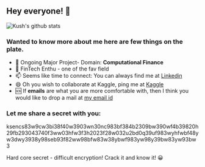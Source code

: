 ## Hey everyone! 🙂 

![Kush's github stats](https://github-readme-stats.vercel.app/api?username=shahkv95&show_icons=true&theme=algolia&count_private=true)

### Wanted to know more about me here are few things on the plate. 

- 🔭 Ongoing Major Project- Domain: <b>Computational Finance</b>
- 👯 FinTech Enthu - one of the fav field 
- 📫 Seems like time to connect: You can always find me at [Linkedin](https://linkedin.com/in/kush-shah-5a771b169/)
- 😄 Oh you wish to collaborate at Kaggle, ping me at [Kaggle](https://www.kaggle.com/kushshah95)
- 🆘 If <b>emails</b> are what you are more comfortable with, then I think you would like to drop a mail at [my email id](kushlinkedin@gmail.com)

<!--[![Top Langs](https://github-readme-stats.vercel.app/api/top-langs/?username=shahkv95&langs_count=8&theme=algolia)](https://github.com/anuraghazra/github-readme-stats) -->

### Let me share a secret with you:              
ksencs83w9cw3bi38f40w3903wn30nc983bf384b2309bw390wf4b39820h29fb293043740f3ww03hfw3f3h2023f28w032u2bd0q39uf983wyhfwbf48yw3dwy3938y98seb93f82ww98bfw83w38ybwf983yw98y39bw83yw93bw3


Hard core secret - difficult encryption! Crack it and know it! 😀
